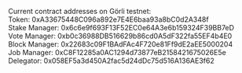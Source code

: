 Current contract addresses on Görli testnet: \
Token: 0xA33675448C096a892e7E4E6baa93a8bC0d2A348f\
 Stake Manager: 0x6c6e9f693F13F52EC0e64A3e6b159324F39BB7eD\
 Vote Manager: 0xb0c36988DB516629b86cd0A5dF322fa55EF4b4E0\
 Block Manager: 0x22683c09F1BAdFAc4F720e81Ff9dE2aEE5000204\
 Job Manager: 0xC8F12285a0AC1294d73877eB2158421675026E5e\
 Delegator: 0x058EF5a3d450A2fac5d24dDc75d516A136AE3f62